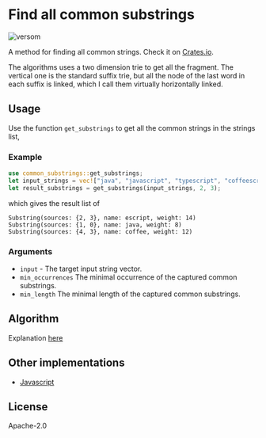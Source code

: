 # Find all common substrings

![versom](https://img.shields.io/crates/v/common_substrings)

A method for finding all common strings. Check it on [Crates.io](https://crates.io/crates/common_substrings).

The algorithms uses a two dimension trie to get all the fragment. The vertical one is the standard suffix trie, but all the node of the last word in each suffix is linked, which I call them virtually horizontally linked.

## Usage

Use the function `get_substrings` to get all the common strings in the strings list,

### Example
```rust
use common_substrings::get_substrings;
let input_strings = vec!["java", "javascript", "typescript", "coffeescript", "coffee"];
let result_substrings = get_substrings(input_strings, 2, 3);
```

which gives the result list of 
```shell
Substring(sources: {2, 3}, name: escript, weight: 14)
Substring(sources: {1, 0}, name: java, weight: 8)
Substring(sources: {4, 3}, name: coffee, weight: 12)
```

### Arguments

* `input` - The target input string vector.
* `min_occurrences` The minimal occurrence of the captured common substrings.
* `min_length` The minimal length of the captured common substrings.

## Algorithm

Explanation [here](https://github.com/hanwencheng/gists/blob/master/find-all-common-substrings.md)

## Other implementations

* [Javascript](https://github.com/hanwencheng/CommonSubstrings)

## License
Apache-2.0
